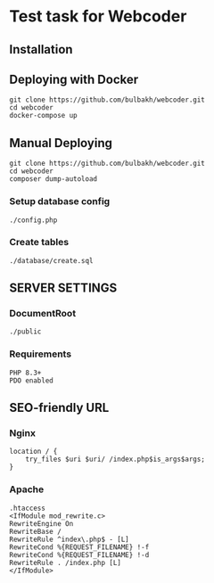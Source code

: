 # Test task for Webcoder

## Installation

## Deploying with Docker

    git clone https://github.com/bulbakh/webcoder.git
    cd webcoder
    docker-compose up

## Manual Deploying

    git clone https://github.com/bulbakh/webcoder.git
    cd webcoder
    composer dump-autoload

### Setup database config

    ./config.php

### Create tables

    ./database/create.sql

## SERVER SETTINGS

### DocumentRoot

    ./public

### Requirements

    PHP 8.3+
    PDO enabled

## SEO-friendly URL

### Nginx

    location / {
        try_files $uri $uri/ /index.php$is_args$args;
    }

### Apache

    .htaccess
    <IfModule mod_rewrite.c>
    RewriteEngine On
    RewriteBase /
    RewriteRule ^index\.php$ - [L]
    RewriteCond %{REQUEST_FILENAME} !-f
    RewriteCond %{REQUEST_FILENAME} !-d
    RewriteRule . /index.php [L]
    </IfModule>
